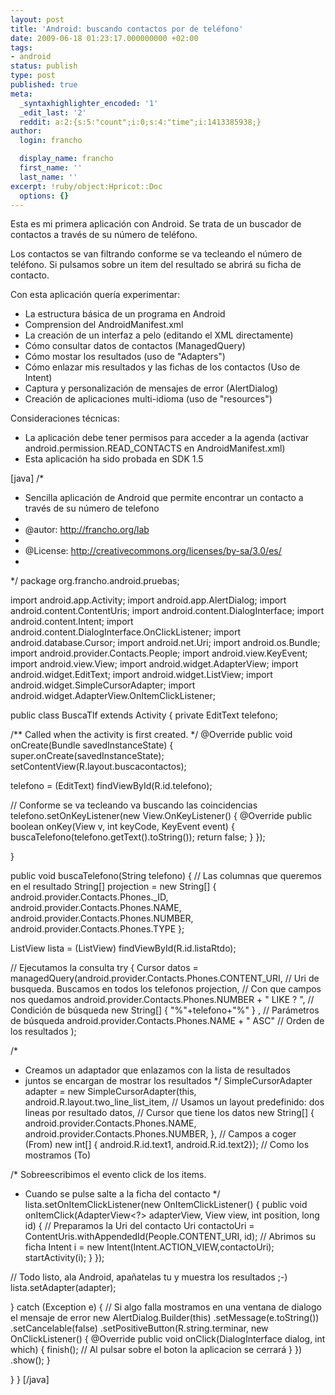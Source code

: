 ```yaml
---
layout: post
title: 'Android: buscando contactos por de teléfono'
date: 2009-06-18 01:23:17.000000000 +02:00
tags:
- android
status: publish
type: post
published: true
meta:
  _syntaxhighlighter_encoded: '1'
  _edit_last: '2'
  reddit: a:2:{s:5:"count";i:0;s:4:"time";i:1413385938;}
author:
  login: francho

  display_name: francho
  first_name: ''
  last_name: ''
excerpt: !ruby/object:Hpricot::Doc
  options: {}
---
```

Esta es mi primera aplicación con Android. Se trata de un buscador de contactos a través de su número de teléfono.

Los contactos se van filtrando conforme se va tecleando el número de teléfono. Si pulsamos sobre un item del resultado se abrirá su ficha de contacto.

Con esta aplicación quería experimentar:

*   La estructura básica de un programa en Android
*   Comprension del AndroidManifest.xml
*   La creación de un interfaz a pelo (editando el XML directamente)
*   Cómo consultar datos de contactos (ManagedQuery)
*   Cómo mostar los resultados (uso de "Adapters")
*   Cómo enlazar mis resultados y las fichas de los contactos (Uso de Intent)
*   Captura y personalización de mensajes de error (AlertDialog)
*   Creación de aplicaciones multi-idioma (uso de "resources")

Consideraciones técnicas:

*   La aplicación debe tener permisos para acceder a la agenda (activar android.permission.READ_CONTACTS en AndroidManifest.xml)
*   Esta aplicación ha sido probada en SDK 1.5

[java]
/*
* Sencilla aplicación de Android que permite encontrar un contacto a través de su número de telefono
*
* @autor: http://francho.org/lab
*
* @License: http://creativecommons.org/licenses/by-sa/3.0/es/
*
*/
package org.francho.android.pruebas;

import android.app.Activity;
import android.app.AlertDialog;
import android.content.ContentUris;
import android.content.DialogInterface;
import android.content.Intent;
import android.content.DialogInterface.OnClickListener;
import android.database.Cursor;
import android.net.Uri;
import android.os.Bundle;
import android.provider.Contacts.People;
import android.view.KeyEvent;
import android.view.View;
import android.widget.AdapterView;
import android.widget.EditText;
import android.widget.ListView;
import android.widget.SimpleCursorAdapter;
import android.widget.AdapterView.OnItemClickListener;

public class BuscaTlf extends Activity {
private EditText telefono;

/** Called when the activity is first created. */
@Override
public void onCreate(Bundle savedInstanceState) {
super.onCreate(savedInstanceState);
setContentView(R.layout.buscacontactos);

telefono = (EditText) findViewById(R.id.telefono);

// Conforme se va tecleando va buscando las coincidencias
telefono.setOnKeyListener(new View.OnKeyListener() {
@Override
public boolean onKey(View v, int keyCode, KeyEvent event) {
buscaTelefono(telefono.getText().toString());
return false;
}
});

}

public void buscaTelefono(String telefono) {
// Las columnas que queremos en el resultado
String[] projection = new String[] {
android.provider.Contacts.Phones._ID,
android.provider.Contacts.Phones.NAME,
android.provider.Contacts.Phones.NUMBER,
android.provider.Contacts.Phones.TYPE
};

ListView lista = (ListView) findViewById(R.id.listaRtdo);

// Ejecutamos la consulta
try {
Cursor datos = managedQuery(android.provider.Contacts.Phones.CONTENT_URI, // Uri de busqueda. Buscamos en todos los telefonos
projection, // Con que campos nos quedamos
android.provider.Contacts.Phones.NUMBER + " LIKE ? ", // Condición de búsqueda
new String[] { "%"+telefono+"%" } , // Parámetros de búsqueda
android.provider.Contacts.Phones.NAME + " ASC" // Orden de los resultados
);

/*
* Creamos un adaptador que enlazamos con la lista de resultados
* juntos se encargan de mostrar los resultados
*/
SimpleCursorAdapter adapter = new SimpleCursorAdapter(this,
android.R.layout.two_line_list_item, // Usamos un layout predefinido: dos lineas por resultado
datos, // Cursor que tiene los datos
new String[] {
android.provider.Contacts.Phones.NAME,
android.provider.Contacts.Phones.NUMBER,
}, // Campos a coger (From)
new int[] { android.R.id.text1, android.R.id.text2}); // Como los mostramos (To)

/* Sobreescribimos el evento click de los items.
* Cuando se pulse salte a la ficha del contacto
*/
lista.setOnItemClickListener(new OnItemClickListener() {
public void onItemClick(AdapterView<?> adapterView, View view, int position, long id) {
// Preparamos la Uri del contacto
Uri contactoUri = ContentUris.withAppendedId(People.CONTENT_URI, id);
// Abrimos su ficha
Intent i = new Intent(Intent.ACTION_VIEW,contactoUri);
startActivity(i);
}
});

// Todo listo, ala Android, apañatelas tu y muestra los resultados ;-)
lista.setAdapter(adapter);

} catch (Exception e) {
// Si algo falla mostramos en una ventana de dialogo el mensaje de error
new AlertDialog.Builder(this)
.setMessage(e.toString())
.setCancelable(false)
.setPositiveButton(R.string.terminar, new OnClickListener() {
@Override
public void onClick(DialogInterface dialog, int which) {
finish(); // Al pulsar sobre el boton la aplicacion se cerrará
}
})
.show();
}

}
}
[/java]
